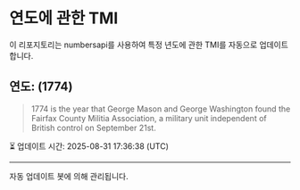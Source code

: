 
# 연도에 관한 TMI

이 리포지토리는 numbersapi를 사용하여 특정 년도에 관한 TMI를 자동으로 업데이트합니다.

## 연도: (1774)
> 1774 is the year that George Mason and George Washington found the Fairfax County Militia Association, a military unit independent of British control on September 21st.

⏳ 업데이트 시간: 2025-08-31 17:36:38 (UTC)

---
자동 업데이트 봇에 의해 관리됩니다.
